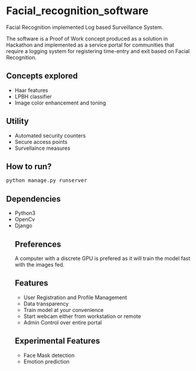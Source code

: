 # Facial_recognition_software
Facial Recognition implemented Log based Surveillance System.

The software is a Proof of Work concept produced as a solution in Hackathon and implemented as a service portal for communities that require a logging system for registering time-entry and exit based on Facial Recognition.

<h2>Concepts explored</h2>
<ul><li>Haar features</li>
  <li>LPBH classifier</li>
  <li>Image color enhancement and toning</li></ul>

<h2>Utility</h2>
<ul><li>Automated security counters</li>
  <li>Secure access points</li>
  <li>Survellaince measures</li></ul>

<h2>How to run?</h2>
<pre>python manage.py runserver</pre>

<h2>Dependencies</h2>
<ul><li>Python3</li>
<li>OpenCv</li>
<li>Django</li>

<h2>Preferences</h2>
A computer with a discrete GPU is prefered as it will train the model fast with the images fed.

<h2>Features</h2>
<ul><li>User Registration and Profile Management</li>
  <li>Data transparency</li>
<li>Train model at your convenience</li>
  <li>Start webcam either from workstation or remote</li>
<li>Admin Control over entire portal</li></ul>

<h2>Experimental Features</h2>
<ul><li>Face Mask detection</li>
<li>Emotion prediction</li></ul>
